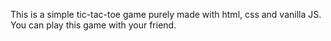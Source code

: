 This is a simple tic-tac-toe game purely made with html, css and vanilla JS. You can play this game with your friend.
